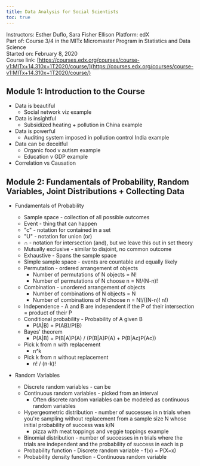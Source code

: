 ```yaml
---
title: Data Analysis for Social Scientists
toc: true
---
```


Instructors: Esther Duflo, Sara Fisher Ellison
Platform: edX  
Part of: Course 3/4 in the MITx Micromaster Program in Statistics and Data Science  
Started on: February 8, 2020  
Course link: [https://courses.edx.org/courses/course-v1:MITx+14.310x+1T2020/course/](https://courses.edx.org/courses/course-v1:MITx+14.310x+1T2020/course/)  


## Module 1: Introduction to the Course
- Data is beautiful
	- Social network viz example
- Data is insightful
	- Subsidized heating + pollution in China example
- Data is powerful
	- Auditing system imposed in pollution control India example
- Data can be deceitful
	- Organic food v autism example
	- Education v GDP example
- Correlation vs Causation

## Module 2: Fundamentals of Probability, Random Variables, Joint Distributions + Collecting Data
- Fundamentals of Probability
	- Sample space - collection of all possible outcomes
	- Event - thing that can happen
	- "c" - notation for contained in a set
	- "U" - notation for union (or)
	- $\cap$ - notation for intersection (and), but we leave this out in set theory
	- Mutually exclusive - similar to disjoint, no common outcome
	- Exhaustive - Spans the sample space
	- Simple sample space - events are countable and equally likely
	- Permutation - ordered arrangement of objects
		- Number of permutations of N objects = N!
		- Number of permutations of N choose n = N!/(N-n)!
	- Combination - unordered arrangement of objects
		- Number of combinations of N objects = N
		- Number of combinations of N choose n = N!/((N-n)! n!)
	- Independence - A and B are independent if the P of their intersection = product of their P
	- Conditional probability - Probability of A given B
		- P(A|B) = P(AB)/P(B)
	- Bayes' theorem
		- P(A|B) = P(B|A)P(A) / (P(B|A)P(A) + P(B|Ac)P(Ac))
	- Pick k from n with replacement
		- n^k
	- Pick k from n without replacement
		- n! / (n-k)!
- Random Variables
	- Discrete random variables - can be 
	- Continuous random variables - picked from an interval
		- Often discrete random variables can be modeled as continuous random variables
	- Hypergeometric distribution - number of successes in n trials when you're sampling without replacement from a sample size N whose initial probability of success was k/N
		- pizza with meat toppings and veggie toppings example
	- Binomial distribution - number of successes in n trials where the trials are independent and the probability of success in each is p
	- Probability function - Discrete random variable - f(x) = P(X=x)
	- Probability density function - Continuous random variable
















    <!--- MathJax stuff -->
    <script type="text/javascript" async src="https://cdnjs.cloudflare.com/ajax/libs/mathjax/2.7.4/MathJax.js?config=TeX-AMS-MML_HTMLorMML"></script>
    <script type="text/x-mathjax-config">
        MathJax.Hub.Config({ TeX: { equationNumbers: {autoNumber: "all"} } });
    </script>